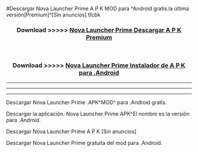 #Descargar Nova Launcher Prime  A P K MOD para ^Android gratis.la última versión[Premium]^[Sin anuncios] tfcbk



<div align="center">
<h3>Download >>>>> <a href="https://es-web.web.app/?es= Nova Launcher Prime ">Nova Launcher Prime  Descargar A P K Premium</a></h3><br>

<h3>Download >>>>> <a href="https://es-web.web.app/?es= Nova Launcher Prime ">Nova Launcher Prime  Instalador de A P K para .Android</a></h3>
</div>


----------------------------------------------------------

----------------------------------------------------------

----------------------------------------------------------

Descargar Nova Launcher Prime  .APK^MOD^ para .Android gratis.

Descargar la aplicación. Nova Launcher Prime  APK^El nombre es la versión para .Android.

Descargar Nova Launcher Prime  A P K [Sin anuncios]

Descargar Nova Launcher Prime  gratuita del mod para .Android.